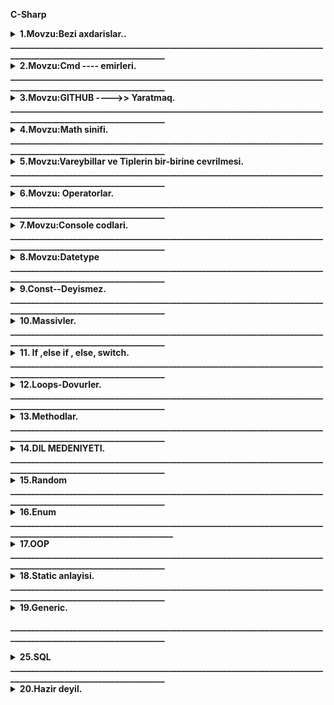 <b>C-Sharp</b>

<details><summary><b>1.Movzu:Bezi axdarislar..</b></summary><br/>
<a href="https://stackoverflow.com/questions/449887/sending-e-mail-using-c-sharp">1.C# E-mail gondermek yolu !</a><br>
<a href="https://survey.stackoverflow.co/2022/#technology">2.Burada proqram dillerinin ilden ile inkisafina baxa bilerik !</a><br>
<a href="https://app.diagrams.net/#G1mSYKv9CSSXe6tr4bshxjfb5QuU_hI0kP">3.Alqoritim qurmaq ucun isdifade edilen sexemleri bize verir !</a><br>
<a href="https://learn.microsoft.com/en-us/dotnet/csharp/language-reference/keywords/">4.C# da acar sozlere baxmaq !</a><br>
<a href="http://www.java2s.com/Tutorial/CSharp/CatalogCSharp.htm">5.C# ders sayiti !</a><br>
<a href="http://extraconversion.com/base-number">6.Say sisteminin cevrilisi!</a></details>
<b>________________________________________________________________________________________________________________</b>

<details><summary><b>2.Movzu:Cmd ---- emirleri.</b></summary><br/>
1.<b>cd bosluq enter</b> oldugun fayila aparir.<br/> 2.<b>cd bosluq ..</b> bir fayil geri cixir.<br/> 3.<b>cd bosluq fayilin adi</b> adi qeyd edilen fayila kecit edir.<br/> 4.<b>cls</b>acilmis butun melumatlari temizleyir.<br/> 5.<b>dir</b> fayilin icine daxil olur.<br/> 6.<b>mkdir</b> yeni fayil yaradir.<br/> 7.<b>prompt $$</b> yeni setri dollar isaresi ile basladir.<br/> 8.<b>dotnet run</b> emri ise kodu ise salir.<br/> 9.<b>code .</b> visual studio coda kecid emridir.<br/> 10.<b>echo "" >>.gitignore</b> -- burada yeni cmd ekraninda .gitignore fayili yarada bilerik bu emirle.<br/> 11.<b>rundll32.exe user32.dll,LockWorkStation</b> komputeri cmd ile kilidlemek ucun olan emir.<br/>
<b><i>(Solutions and project)</i></b><br/>
QEYD. Cmd --qara ekrandan istifade ederek biz yeni solutions ve preject yarada bilerik.Bunun ucun bir nece etablari kecmeliyik.Evvelce yeni fayil yaratmaliyiq. Fayili ise mkdir emri ile yarada bilerik bunu yuxarida qeyd etmisem . Yeni Solutions ve project yaradaq..

1.  ci mkdir emri ile fayil yaradiriq.
2.  ci dotnet new sln --name (solutions adi meselen: code)
3.  cu project yaratmaq ucun--> dotnet new console --framework net6.0 --use-program-main emrinden istifade edirik .Burada isdesek net6.0 fersiyani istesek deyise bilerik.
4.  cu ise solutions ve projecti elaqelendiririk-->> dotnet sln (solution adi yeni:code) add 5.project\csproj sonlugu ile biten fayil ve enter.<br/>

<a href="https://learn.microsoft.com/en-us/dotnet/core/tools/dotnet-sln"><b>Axdaris yerine dotnet new sln --name MySolution</b>-yazdiqda asagidaki sekili tapmaq lazimdir.</a><br/>
<i>Sayita daxil olduqdan sonra bu (dotnet new sln --name MySolution) yazilisi tapib isdifade ede bilerik. </i><br/>

<p>
<img src="image\cs35.png" alt="Sekil silinib" title="Yeni solutions yaratmaq."/>
</p><br/>
<p> Axdaris yerine dotnet create new console app project yazzsaq yeni project yaratmaq ucun asagidaki sekil gelecekdir.
<img src="image\cs36.png" alt="Sekil silinib" title="Yeni project yaratmaq."/>
</p><br/> 14.<i> Yaratdigimiz solutions ve projecs elaqelendirmek ucun google axdarisa (dotnet add project solutions create) sayita daxil olduqdan sonra ise qarsimiza cixan (dotnet sln solution.sln add --solution-folder foo1\foo2\foo3 bar.csproj) yazilisdan istifade ederek elaqeni yaradiriq.</i><br/>
<p>
<img src="image\cs37.png" alt="Sekil silinib" title="Yeni solutions yaratmaq."/>
</p><br/>
</details>
<b>________________________________________________________________________________________________________________</b>

<details><summary><b>3.Movzu:GITHUB ---->> Yaratmaq.</b></summary><br/>
    QEYD. Github yaratmaq ucun profile daxil olub qeydiyatdan kecirik, daha sonra ise bir nece emirden isdifade ederek yeni repositories yarada bilerik .
    …or create a new repository on the command line

1.  git clone (linkimizi buraya yerlesdiririk).<br/>
2.  echo "dirnaq arasina ne isdesez yaza bilersiz">> README.md -------->>(readme fayili yaratmaq ucundur.)<br/>
3.  git init ---------->>>(git pafqasi yaratmaq ucundur )<br/>
3.  git add README.md ------->>(readmi fayilini testiq etmek ucun)<br/>
4.  git commit -m "first commit" -----(deyisikliye ad vermek ucun)<br/>
6. git branch -M main<br/>
6. git remote add origin https://github.com/xasiyevRandom method./taskkkk.git<br/>
7. git push -u origin main<br/>
8. Eger Github-a ilk defe qosuluruqsa onda asgidaki emirleri etmeliyik ardicilliqla.<br/>
<b>a.git</b> config --global user.name "xasiyevsamir"<br/>
<b>b.git</b> config --global user.email "qeydiyyatdan kecdiyimiz email."<br/>
<b>c.git</b> config --global user.password "qeydiyyatdan kecdikde yaratdigimiz password."<br/>
<b>d.git</b> config user.name "xasiyevsamir"<br/>
<b>e.git</b> config user.email "qeydiyyatdan kecdiyimiz email."<br/>
<b>f.git</b> config user.password "qeydiyyatdan kecdikde yaratdigimiz password."<br/>
Bu emirlerden istifade etmekle yeni repositories yarada bilerik!!!
</details>
<b>________________________________________________________________________________________________________________</b>

<details><summary><b>4.Movzu:Math sinifi.</b></summary><br/><br/>

1.<b>(Math.Pow(10,2))</b> ---> burada 10 kvadratini yazmisiq yeni (10\*10) .Bunu isdediyimiz kimi yaza bilerik yeni kub ve s. Meselen: Math.Pow(10,3) , (10,4).<br/>
2.<b>(Math.Log10)</b>---> ededin nece reqemli oldugunu tapir amma neticenin usdune mutleq 1 gelirik.<br/> 
3.<b>(Math.sqrt)</b>----> koku tapmaq ucun istifada edilir.<br/>
4.<b>(Math.Round)</b>---> riyazi yuvarlasdirmaq ucun istifade edilir.<br/> 
5.<b>(Math.Floor)</b>---> asagi yuvarlasdirmaq,yeni tam hisseye kimi atir.<br/> 
6.<b>(Math.Ceiling)</b>---> yuxari yuvarlasdirmaq.<br/> 
7.<b>(Math.PI)</b>---> pi deyeridir .hesabliyada isdifade ede bilerik.<br/> 
8.<b>(Math.Abs)</b>--->Modulu tapmaq ucundur.<br/> 
9.<b>(Math.Max)</b>--> ededin maksimumun tapir.<br/> 
10.<b>(Math.Min)</b>--> ededin minumumun tapir.<br/>

</details>
<b>________________________________________________________________________________________________________________</b>

<details><summary><b>5.Movzu:Vareybillar ve Tiplerin bir-birine cevrilmesi.</b></summary>
23. Vareybillar bizim kod yazarken adlandirdigimiz hissedir ,yeni aldigimiz melumati, deyeri neyin daxilinde saxliyiriqsa bunlara vareybillar deyilir.Mes : int a =10; string b="cofe", double c=12.3;
burada a,b, ve c vareybil adlanir.Vareybillari biz teyin edirik. Burada 10, 12.3, "cofe" ise data adlanir yeni melumat.Burada int, string ve double ise bizim datatype adlanir.Yeni datatype datanin hansi tipdan oldugunu bildirir, fincanda cofe dedikde burda cofe data b vareybil string ise datatype-dir.Yeni fincanin hansi materialdan oldugunu bildirir yeni saxsi ve ya suse.
<b>DateType-larin Novleri .</b>DateType 2 novu var <b>(Value ve Refarence)</b><br/><details><summary><b>Value</b></summary>Reqem tipli datalari saxlamaq ucundur Mes:<b>int,double,float,byte</b><br/><b>Reqem Tiplerin Cevrilmesi.</b> Bunun 2 izahi var.<br/> <b>1.Implicit ot auto conversion.</b><br/><i>Sekilde gorduyumuz kimi az tutumlu datetype cox tutumlu datetype uzerine atriq yeni onsuzda short ve int byte uzerine gotre bilir ve buna gorede bu cevirmeye avtomatic implicit deyilir.Yeni avtomatiq olaraq cevrir problemsiz.</i>
<a href="https://learn.microsoft.com/en-us/dotnet/csharp/language-reference/builtin-types/integral-numeric-types">1.Reqem tiplere bax.</a><br/>
<a href="http://www.unitconversion.org/numbers/base-10-to-base-2-conversion.html">2.Say sistemlerine cevirmeler.</a><br/>
<p>
 <img src="image\cs1.png" width="300" height="200" alt="Sekil silinib" title="Cevirme avtomatic implicit"/>
 </p><br/>
 <b>2.Explicit conversion.</b><br/>
 <i>Sekilden gorduyumuz kimi int tipinden olan bir datani ondan kicik tipe int-e cevirmek isdemisik ve biz cevirerken (short) yazmaqla demisik ki problem yoxdu int tipinde olan datani short tipi qebul ede bilecek ve qebul ede bilmese mesuliyyeti uzerime gotrurem .Eger short gotre bilmerse hemin tipi dovur edir ve ozu gotre bileceyi datada dayanir.Eger biz problem oldugu halda bize melum olmagini isdesek <b>checked</b>-ile biz bu erroru gore bilerik.</i>
 <p>
 <img src="image\cs2.png" width="300" height="200" alt="Sekil silinib" title="Explicit conversion."/>
 <img src="image\cs3.png" width="300" height="200" alt="Sekil silinib" title="Checked erroru."/>
</p>
<i><b>dec>lon>doub>int>short>byte</b>.Reqem tipli datatiplerin tutumuna gore muqayisesi.</i>
<p>
<i>Reqem tipleri asagidakilardir.</i>
 <img src="image\cs44.png"  alt="Sekil silinib" title="Reqem tipleri"/>
</p>
 </details>
<details><summary><b>Refarence</b></summary><br/>Metin tipli datalari saxlamaq ucundur Mes:<b>string, char, class,Method,Massiv ve s.</b><br/>
<b><i>1.Convert.ToInt32</i></b>----> <i>Butun tiplerden cevirme apara bilir Parse dan ferqli olaraq.</i><br/>
<b><i>2.Tipin adi.Parse</i></b> ----> </i>Yalniz reqem tipli stringleri cevire bilir. mes: "123". Yeni string olmayan neyise cevire bilmir</i>.<br/>
<b><i>3.Tipin adi.TryParse(date, out Tipin adi a)</b></i>---> <i>bu cevirme digerlerinden ferqlenir yeni geriye bool (ture,false) qaytarir yeni cevrile bilir ya cevrile bilmir .</i></details>
</details>
<b>________________________________________________________________________________________________________________</b>

<details><summary><b>6.Movzu: Operatorlar.</b></summary>
Operatorlar bir nece yere ayrilirlar bunlar asagidakilardir.
<p>
 <img src="image\cs4.png" width="650" height="400" alt="Sekil silinib" title="Operatorlar."/>
 </p><br/>

 <details><summary><p><b>Sade operatorlar--></b>
 <img src="image\cs6.png" width="300"  alt="Sekil silinib" title=" Sade Operatorlar."/>
 </p></summary>
 <p>
 <img src="image\cs38.png"  alt="Sekil silinib" title=" Umumi sade emelliyat."/>
 </p>
<p>
 <img src="image\cs5.png" width="30px" height="30px" alt="Sekil silinib" title=" Toplama Operatoru."/>
 __Toplama emeliyyatini yerine yetirmek ucundur.<b> int number=number1+number2</b><br/>
 <img src="image\cs7.png" width="30px" height="30px" alt="Sekil silinib" title=" Cixma Operatoru."/>
 __Cixma emeliyyatini yerine yetirmek ucundur.<b> int number=number1-number2</b><br/>
 <img src="image\cs8.png" width="30px" height="30px" alt="Sekil silinib" title="Vurma Operatoru."/>
 __Vurma emeliyyatini yerine yetirmek ucundur.<b> int number=number1*number2</b><br/>
 <img src="image\cs9.png" width="30px" height="30px" alt="Sekil silinib" title="Bolme Operatoru."/>
 __Bolme emeliyyatini yerine yetirmek ucundur.<b> int number=number1/number2</b><br/>
 <img src="image\cs10.png" width="30px" height="30px" alt="Sekil silinib" title="Qaliq Alma Operatoru."/>
 __Qaliq alma emeliyyatini yerine yetirmek ucundur.<b> int number=number1%number2</b><br/>
 <img src="image\cs11.png" width="30px" height="30px" alt="Sekil silinib" title="Bir artirma Operatoru."/>
 __Bir artirma emeliyyatini yerine yetirmek ucundur.<b> int number=5; number++;</b><br/>
 <img src="image\cs12.png" width="30px" height="30px" alt="Sekil silinib" title="Bir azaltma Operatoru."/>
 __Bir azaltma emeliyyatini yerine yetirmek ucundur.<b> int number=5; number--;</b><br/>
 </p></details>
 <details><summary><p><b> Mentiqsel operatorlar--></b>
 <img src="image\cs13.png" width="300"  alt="Sekil silinib" title="Mentiqsel operatorlar."/>
 </p></summary>
 <img src="image\cs14.png" width="30px" height="30px" alt="Sekil silinib" title="Beraberdir Operatoru."/>
 __Beraberdir sertini yoxlamaq ucun operatordur ve geriye <b><i>true, false</i></b> qaytarir.<b></b><br/>
 <img src="image\cs15.png" alt="Sekil silinib" title="If ile yoxlamaq."/><br/>
 <img src="image\16.png" width="30px" height="30px" alt="Sekil silinib" title=" Ferqli Beraberdir Operatoru."/>
 __ Ferqli Beraberdir sertini yoxlamaq ucun operatordur ve geriye <b><i>true, false</i></b> qaytarir.<b></b><br/>
 <img src="image\cs16.png" alt="Sekil silinib" title="If ile yoxlamaq."/><br/>
 <img src="image\cs17.png" width="30px" height="30px" alt="Sekil silinib" title="Boyukdur Kicikdir Operatoru."/>
 __ Boyuk ve ya Kicik olub olmadigini yoxlamaq ucun operatordur ve geriye <b><i>true, false</i></b> qaytarir.<br/>
 <img src="image\cs18.png" alt="Sekil silinib" title="If ile yoxlamaq."/><br/>
 <img src="image\cs19.png" width="30px" height="30px" alt="Sekil silinib" title="Boyuk beraberdir Kicik beraberdir Operatoru."/>
 __ Boyuk beraberdir ve ya Kicik beraberdir olub olmadigini yoxlamaq ucun operatordur ve geriye <b><i>true, false</i></b> qaytarir.<br/>
 <img src="image\cs20.png" alt="Sekil silinib" title="If ile yoxlamaq."/><br/>
 <p>
 </details>
<details><summary><p><b>Serti operatorlar--></b>
 <img src="image\cs21.png" width="300"  alt="Sekil silinib" title="Serti operatorlar."/>
 </p></summary>
 <p>
 <img src="image\cs22.png" width="30px" height="30px" alt="Sekil silinib" title="Ve Operatoru."/>
 __ Ve operatoru butun sertlerin dogru olub olmadigini yoxlamaq ucun operatordur ve geriye <b><i>true, false</i></b> qaytarir. Butun sertler mutleq dogru olmalidir.Qeyd edek ki VE operatoru butun sertlerin her birini yoxlayir ki belke sonuncu sert false oldu diye.<br/>
 <img src="image\cs23.png" alt="Sekil silinib" title="If ile yoxlamaq."/><br/>
 <img src="image\cs24.png" width="30px" height="30px" alt="Sekil silinib" title="Ve ya Operatoru."/>
 __ Ve ya operatoru sertlerin hec olmasa biri dogru olub olmadigini yoxlamaq ucun operatordur ve geriye <b><i>true, false</i></b> qaytarir.Sertlererin hec olmasa biri mutleq dogru olmalidir.Qeyd edek kiVE YA operatoru evvelki sertlerde true gorse diger sertleri yoxlamir cunki VE YA operatorununa bir ture serti de qanedir.<br/>
 <img src="image\cs25.png" alt="Sekil silinib" title="If ile yoxlamaq."/><br/>
 <img src="image\cs26.png" width="30px" height="30px" alt="Sekil silinib" title="Inkar Operatoru."/>
 __ Inkar operatoru eger sertde <i>ture</i> gelse onu <i>false</i>, <i>false</i> gelse ise <i>true </i>edecekdir.<br/>
 <img src="image\cs27.png" alt="Sekil silinib" title="If ile yoxlamaq."/><br/>
 </p></details>
 <details><summary><p><b>BitWise operatorlar--></b>
 <img src="image\cs28.png" width="300"  alt="Sekil silinib" title="BitWise operatorlar."/>
 </p></summary>
 <p>
 <b>Hazirlanmayib.</b>
 </p>
 <p></details>
<details><summary><p><b>Teyin operatorlar--></b>
 <img src="image\cs29.png" width="300"  alt="Sekil silinib" title="Teyin operatorlar."/>
 </p></summary>
 <p>
 <img src="image\cs30.png" width="30px" height="30px" alt="Sekil silinib" title="Data Cix menimsetme Operatoru."/>
 __ Bu operatoru qisa yazilisda isdifade edirik .Sekilde baxa bilersiz.<br/>
 <img src="image\cs32.png" width="300"  alt="Sekil silinib" title="Qisa yazilis izah."/><br/>
 <img src="image\cs33.png" width="30px" height="30px" alt="Sekil silinib" title="Data Topla menimsetme Operatoru."/>
 __ Bu operatoru qisa yazilisda isdifade edirik .Sekilde baxa bilersiz.<br/>
 <img src="image\cs31.png" width="300"  alt="Sekil silinib" title="Qisa yazilis izah."/>
 <h1>Eyni ile vurma bolme eynidir.</h1>
 </p>
</details>
<details><summary><p><b>Muxdelif emeliyyat operatorlar--></b>
 <img src="image\cs34.png" width="300"  alt="Sekil silinib" title="Muxdelif emeliyyat operatorlar"/>
 </p></summary>
<i><b>Sizeof(int)-</b>DateType nece byte yer tutdugunu bildirir.</i><br/>
 <img src="image\cs39.png" width="300"  alt="Sekil silinib" title="Sizeof operatorlar"/>
 <img src="image\cs40.png" width="300"  alt="Sekil silinib" title="Netice"/><br/>
 <i><b>typeof(int)-</b>Datanin tayipini yoxlamaq ucundur.</i><br/>
 <img src="image\cs41.png" width="300"  alt="Sekil silinib" title="typeof operatorlar"/>
 <img src="image\cs42.png" width="300"  alt="Sekil silinib" title="Netice"/><br/>
 <i><b>?-null operatoru</b>-Reqem tipli datalar hec vaxd null ola bilmez ama biz mecbur ede bilerik ki o null olsun ve olanda serte girsin.</i><br/>
 <img src="image\cs43.png" width="300"  alt="Sekil silinib" title="?-null operatorlar"/>
 </p></summary>
</details></details>
<b>________________________________________________________________________________________________________________</b>

<details><summary><b>7.Movzu:Console codlari.</b></summary>
1.<b>Console.Write();</b> ---> bu kod vasitesi ile biz ekranda her hansi bir melumati cap(yazdira) ede bilerik.Yazini cap edir ve nobeti yazini cap etdirende qarsisina alir yeni Console.Write("Random method.")
Console.Write("xasiyev") netice---> Random method.xasiyev olacaqdir. oldugu setirde qalir.<br/> 2.<b>Console.WriteLine();</b> ---> bu yuxaridaki emirle eynidir lakin bu emirde eyni setirde deyil novbeti setire kecid olunur.<b>Netice----> Random method. </b> --->> xasiyev olacaqdir.<br/> 5.<b>Console.Redkey();</b> yazilmis her hansi melumati oxumaq ucun ekranda gozluyer bir melumat daxil etdikde ise baglanar.<br/> 6.<b>var key=Console.ReadKey(), (key.Key==ConsoleKey.Enter)</b>bu yazilisla biz isdifadecinin hasi duymeni sabasini izah ede bilerik.<br/> 7.<b>Console.ReadLine();</b> istifadeciden melumat almaq ucun ekranda gozluyer melumati daxil edib enteri basdiqada melumati bize getrir.<br/> 8.<b>Console.CursorTop()</b> bu method ise kursorun hal hazirki durdugu yeri gosderir.<br/> 9.<b>Console.SetCursorPosition(0,Console.CursorTop)</b> bu method ile cursoru harda durmagindan asli olmayaraq hemin setrin ilk baslangicina getrir.burada sifir o demekdirki hemin setr olsun Console.CursorTop ise hemin setirde kursorun hal hazirki durdugu yer.<br/> 10.<b>Console.WindowWidth</b> bu ise console ekrani boyunca demekdir.<br/>
</details>
<b>________________________________________________________________________________________________________________</b>

<details><summary><b>8.Movzu:Datetype</b></summary>
<b>Datetype 4 yere ayrilir .<i>(Metin, reqem, mentiqi, zaman......).....</i><a href="https://www.w3schools.com/cs/cs_data_types.php">Datetype baxin --></a><br/></b><br/>
<details><summary><b>Metin tipli Datetipe.</b></summary>
1.<b>string</b> --> Her hansi bir metin tipli melumatlari saxlamaq ucun istifade edilir.Mes: <b>string name ="Random method.", "Random method. 123","1234".</b> stringin uzunlugu <b>name.Lenght</b> propertisi ile tapilir, bu zaman bosluqlarda sayilir.mes: <i>"Random method. 123" de uzunluq</i><b> 9 dur.</b><br/>
</details>.

<b></b><br/> 2.<b>(Char)</b> --> bu tipde string tipi kimi eynidir lakin bir metin yeni A,B daxil etdikde istifade edrik eyni zamanda string de istifade etmek dogrudur .<b>string ve char methodlari</b><br/> -<b>(Join())</b> (qosmaq,birlesdirmek menasini verir) bu method ile metinleri bir birine isdediyimiz sekilde birlesdire bilerik. Mes: <b>string name1=string.Join("*",name)</b> -->Netice:Random method.*Random method. 123*1234 string[] ve char[] massivine ayitdir.<br/> -<b>(ToCharArray())</b> bu method ile stringde olan metni herif herif Char[] masivine yazdira bilerik.<br/> -<b>(Array.Reverse())</b> bu method masivlerin sonuncu ideksinden baslar sifirinci idekse atar sora axirdan 2ci ideksi birinci indekse atar ve s.<br/> -<b>(Data.PadLeft(6,'0'))</b> bu method sola isdenilen simvolu ve ya bolsulugu atmaq ucundur.Burda sola 6 sifir atdiq.<br/> -<b>(Data.PadRight(6,'0'))</b> bu method saga isdelinen simvolu ve ya boslugu atmaq ucundur.Burda saga 6 sifir atdiq.<br/> -<b>(Data.ToUpper())</b> bu method gelen ve ya elimizde olan datani hamisini boyuk heriflere cevirir.<br/> -<b>(Data.ToLower())</b> bu method gelen ve ya elimizde olan datanin hamisini kicik herife cevirir.<br/> -<b>(Data.Substring(0,4))</b> bu method datada necenci indeksden deyrikse ordan basliyir ve nece element gotur deyirikse o qederini gotrur, mes:burda 0-ci indeksden basliyir ve 4 element gotrur.<br/> -<b>(Data.IndexOf)</b>(indeks menasina gelir)--> bu method ise massiv ve ya kolleksionun daxilinde her hansi data var sa onun indeksini geri int olaraq donur.mes:<b>(int indeks= A1.IndexOf("Random method.");)</b> sozu varsa gedib onun indeksini tapib getrir.Amma qeyd edek ki bu method qarsisina cixan birinci elementin indeksini gotrur ve emeliyyati bitrir ,yeni orda bir nece Random method. sozu olsa ilk qarsisina cixani goturecekdi. Qeyd: edeki eger axdardigimiz soz orada yoxdursa int olaraq geri donus <b>-1</b> olacaqdir .Cunki sifir ozu mumkun indeksdir.<br/> -<b>(Data.Replace("Random method.","valeh"))</b> bu method ise metinde olan isdenilen datani basqa data ile deyismeye imkan verir.Burada Random method. sozunu metinden cixarib valeh sozunu elave etdik.<br/> -<b>(Data.Trim())</b> bu method sonda ve evvelde ki bosluqlari ve ya <b>Data.Trim('*')</b> sonu ve evelindeki ulduz ve ya diger simvollar olarsa olarida silecek.<br/> -<b>(Data.TrimStart())</b> bu methodda trimden toreyib ve ondan ferqli olaraq datanin evvelindeki boslugu ve ya simvolu silir.<br/> -<b>(Data.TrimEnd())</b> bu methodda trimden toreyib ve ondan ferqli olaraq datanin sonundaki boslugu ve ya simvollari silir.<br/> -<b>(Data.LastIndexOf())</b> IndexOf ile eyni isi gorur sadece axdarisa sondan baslayir ve ilk dogru melumati tapan kimi onun indeksini int olaraq geri donur ve emeliyyatii bitirir.Qeyd: LastIndexOf sondan basliyaraq yoxlayir ve ilk uygun datanin ik elementinin indeksini geri qaytarir mes:(Random method.) axdarsaq s- herifinin indeksini bize geri donus edecek.<br/> -<b>(Data.Insert(1,"salam"))</b> bu method ile isdenilen indekse isdediyimiz datani elave ede bilerik.burada 1ci indekse salam sozunu elave etdik.<br/> -<b>(Data.Remove(1,2))</b> bu method ile isdenilen indeksden baslayib sile bilerik eyni zamanda silme araliginida biz veririk meselen biz burda 1 ci indeksden basla 2 element sil demisik.<br/> -<b>string s=new string('\*',3)</b> --> bu o demekdir ki 3 dene <b>\*\*\*</b> yazdiracaq.Amma method deyil string obyektidir.<br/> 4.<b>StringBuilder sb = new StringBuilder();</b> bu da bir sinifdir ve metinlerle isleyir ve string tiplerinden daha cox suretlidi kolleksiondur demek olar ki. ve onun metodlari asagidakilardir.<br/>

-<br>sb.Append("Random method.")</b> bu methodun komeyi ile datani stringbuilder e elave etmek olar.Bu methodun 25 overladi var ve demek olarki butun tipleri stringbuilder e elave etmek olur.<br/> -<b>sb.AppendLine()</b> bu method ise datani elave edir ve novbeti datani bir asagi setre elave edir.BU methodun 3 overladi var yeni bezi tipleri stringe cevrib gondermeliyik.<br/> -<b>sb.AppendFormat("{0}{1}",2,3)</b> bu method ile stringleri datalara uygun yaza bilerik.Burada 0 ci indekse 2 1ci indekse ise 3 atdi.<br/> -<b>sb.AppendJoin()</b> bu method ise stringlerde oldugu kimi burdada datalari bir birine isdediyimiz kimi birlesdirir.<br/> -<b>sb.Clear()</b> bu method ile datani sile bilerik.<br/> -<b>sb.Length</b> bu ise method deyil sadece uzunlugunu tapa bilerik stringbuildin.<br/> -<b>sb.Capacity</b> bu da method deyil sadece ayirdigi yerdir .<br/>

5.<b>(object)</b> bu tip uzerine butun tipleri ala bilir yeni inti, double, string ve s.Lakin uzerine aldigi tipi o tip kimi de cixarmalidir. int a=10; object b=a;(qutulama boxing) int c=(int)b;(qutudan cixartma unboxing). bunlari intin dauble kecidi ve double
inte kecidi ile qarisdirmaq olma . Cox oxsasada coxda ferqlidirler. object tipin eslinde xaricden nese gelerse saxlanilmasi uc isdifade oluna biler. Cunki biz xaricden hansi tipin geleceyini bilmirik .<br/> 6.<b>(var)</b>---> Var sagina baxaraq datanin hansi tipden oldugunu anliyir. var tip deyil .<br/> 7.<b>(dynamic)</b> tipdir ve onun icindeki datalara baxa ve uzerinde emeliyat apara bilerik.sadece sehv nese daxil etdikde error bizden gizledir.<br/> 8.<b>(as)</b> bu kivord obyekte geden tipin hansi tip oldugunu bilmek ucun ve as kivordu geriye null qaytarir. Null ola bileceyini demek isdiyirikse ? isaresinden istifade edirik mes: byte? a=b as byte?.<br/> 9.<b>(is)</b> bu kivord de eyni ile as benzeyir yeni opject den gelen bayitdirmi int c =10; object v=c; (v is byte) ve ya (v is int)<br/>

<p><img src="image\cs46.png" height="500px"  alt="Sekil silinib" title="Interpolisin yazilisi."/></p>
</details>
<b>________________________________________________________________________________________________________________</b>
<details><summary><b>9.Const--Deyismez.</b></summary>
<p><img src="image\cs45.png" width="300"  alt="Sekil silinib" title="Const-Sabit."/></p>
</details>
<b>________________________________________________________________________________________________________________</b>
<details><summary><b>10.Massivler.</b></summary>
 <i>
 <b>(int[] number=new int[3])</b> --> burada biz int vassivi yaratdiq .Massivler muxdelif tiplerden ola biler.Burada int[3] 3 reqemi masivvin nece elementli olmasini yeni nece int tipinden data saxlamasini gosderir.Burada 3 indeksli yeni 3 data saxlanilir.Lakin komputer sayarken 0 dan saymaga baslayir.Yeni (0,1,2) burda saysaq 3 data saxlamaq olar yeni 0 ci indeksde bir data ve digerlerinde eynisi.Massivlerin mehtodlari var ve biz bu methodlari istifade etmek ucun <b>Array.</b> klasindan isdifade edirik .Yeni massiv ucun hansi methodu cagirsaq Array. deyirik.BU methodlar asagidakilardir.
 </i>
<p><img src="image\cs47.png"   alt="Sekil silinib" title="1 olculu Massivler."/></p>
<a href="https://learn.microsoft.com/en-us/dotnet/csharp/programming-guide/arrays/multidimensional-arrays">1.Cox olculu massiv !</a><br/>
<b>Iki olculu massiv</b>.<i>Yuxaridaki sekildeki massiv 1 olculu massivdir 2 olculu massiv ise asagidakidir.</i><br/>
<p><img src="image\cs48.png"   alt="Sekil silinib" title="2 olculu Massivler."/></p>
<b>(int[] number=new int[3])</b> --> burada biz int vassivi yaratdiq .Massivler muxdelif tiplerden ola biler.Burada int[3] 3 reqemi masivvin nece elementli olmasini yeni nece int tipinden data saxlamasini gosderir.<br/>Burada 3 indeksli yeni 3 data saxlanilir.Lakin komputer sayarken 0 dan saymaga baslayir.Yeni (0,1,2) burda saysaq 3 data saxlamaq olar yeni 0 ci indeksde bir data ve digerlerinde eynisi.<br/>Massivlerin mehtodlari var ve biz bu methodlari istifade etmek ucun <b>Array)</b> klasindan isdifade edirik .Yeni massiv ucun hansi methodu cagirsaq Array. deyirik.BU methodlar asagidakilardir.<br/>
<b>1.Array.Resize(ref massiv, a))</b> bu method ile biz masssivin nece elementli oldugunu bilmediyimiz halda isdifade ederek her defe massivin uzunlugunu artira bilerik ve ref massiv ve int a datalarini qebul edir.<br/>
<b>2.Array.IndexOf()</b>(indeks menasina gelir)--> mena olaraq eyni isi gorur ferqi odur ki massivlerde <b>Array.)</b> diye cagrilir stringlerde ise <b>data.)</b> cagrilir.<br/>
<b>3.Array.Reverse()</b> bu method masivlerin sonuncu ideksinden baslar sifirinci idekse atar sora axirdan 2ci ideksi birinci indekse atar ve s. mena olaraq eyni isi gorur ferqi odur ki massivlerde <b>Array.)</b> diye cagrilir stringlerde ise <b>data.)</b> cagrilir.<br/>
<b>4.Sort()</b>(menasi A-Z e duzmek,siralamaqdir)-> A-Z e siraliyir metinleri ve reqemleri ise kicikden boyuye. mena olaraq eyni isi gorur ferqi odur ki massivlerde <b>4.Array.</b> diye cagrilir stringlerde ise <b>data.)</b> cagrilir.<br/>
<b>5.Array.Clear())</b> bu method ile massivin butun indekslerindeki elementleri hamisini sifir edir.<br/>
<b>6.Array.Exists(array, a => a == 10); int[] array = { 1, 5, 3, 4, 5, 4, 7, 8, 11, 10, 11, },)</b> bu method ise massivin icinde bize lazim olan eded var yoxsa yoxdur diye bize cavab verir ve geri donus ture ve false doner. Burada => boyukdur lamda isaresi adlanir ve yoxluyur ve cavab qaytarir , gorunduyu kimi biz burada massivde 10 reqemin olub olmamisini yoxlamisiq ve bize ture cavabini donecekdir.<br/>
<b>7.Array.FindAll(array, a => a == 5))</b> bu method da Array.Exists ile eyni isi gorur yeni axdardigimizi tapir ferqli olaraq ture,false deyil tapdigi datanin ozunu geri doner.<br/>
<b>8.Array.Copy(array,Newarray , 2, 5))</b> bu method ile bir massivdeki datani diger massive kopyaliya bilerik ve bunun ucun hansi massivden gotureceyikse onu qeyd edirik yeni massiv hansi olacaqsa onu qeyd edirik ve necenci indeksden baslasin kopyalamaga onu ve sonda nece element kopyalanacaq onu qeyd edirik.<br/>
</details>
<b>________________________________________________________________________________________________________________</b>
<details><summary><b>11. If ,else if , else, switch.</b></summary>
<i>Serti skopkalar--Bir nece sertin eyni anda yoxlanmasini isdeyirikse bir nece <b>if</b> yazmaliyiq ki butun sertlere daxil olsun eks halda ise bir <b>if</b> ve bir nece <b> else if</b> yazmaliyiq bu halda yalniz dogru serte daxil olacaq yeni butun sertleri bir bir yoxlamiyacaq . <b>else</b> ise ifin eksini bildirir. If olmadan else if ve ya else yazmaq olmaz.<b>if</b> -den sonra bir nece if ve ya else if yaza bilerik.</i><br/>
<p><img src="image\cs49.png"   alt="Sekil silinib" title="If ,else if , else,."/></p>
<i>switch skopqasi</i>
<p><img src="image\cs50.png"  width="350"   alt="Sekil silinib" title="switch."/></p>
<p><img src="image\cs51.png"  width="350"   alt="Sekil silinib" title="switch ferqli case olduqda ve eyni isi gordukde."/></p>

</details>
<b>________________________________________________________________________________________________________________</b>
<details><summary><b>12.Loops-Dovurler.</b></summary>
<i>Dovurlerin bir nece novleri var bunlara misal olaraq asagidakilari gosdere bilerik.
</i>
<ul type="square">
  <li><b>for loop;</b></li>
  <li><b>while loop;</b></li>
  <li><b>do while loop;</b></li>
  <li><b>foreach loop;</b></li>
</ul>
<i><b>for loop</b>.Asagidaki sekilde sertin yerine yeni for ne qeder dovur etmelidir yerine <b>true</b> yazdiqda sonsuz dovre dusecek.
</i><br/>
<p><img src="image\cs52.png"    alt="Sekil silinib" title="for loop"/></p>
<i><b>break-(qirmaq) ve contiune-(davam etmek)</b>.Acar sozlerdir ve dovur olduqda dovru isdediyimiz zaman qira ve ya davam etdire bilerik.Bu acar sozleri butun loop-larda isdifade ede bilerik.</i>
<p><img src="image\cs53.png"    alt="Sekil silinib" title="Acar sozler."/></p>
<i><b>while loop</b>. While dovru true,false qebul edir yeni ture oldugu muddetce dovur davam edecekdir.Ne zaman dovur false olarsa o zaman dovur bitecekdir.</i><br/>
<p><img src="image\cs54.png"    alt="Sekil silinib" title="While loop."/></p>
<i><b>do While loop</b>. Bu loop da While loop ile eynidir yalniz bir ferqi odur ki en azi emeliyyata bir defe girir sonra serti yoxlayir yeni sert sonda yoxlanilir true ise dovur davam edir false olduqda ise dovur bitir.</i><br/>
<p><img src="image\cs55.png"    alt="Sekil silinib" title="do While loop."/></p>
<i><b>foreach loop</b>. Bu dovur indeksli olan datalarda isdifade edile biler meselen massivler ve s.</i><br/>
<p><img src="image\cs56.png"    alt="Sekil silinib" title="foreach loop."/></p>
<i><b>goto l1</b>.Bu dovur ise yuxaridakilardan ferqli olaraq biz sert dogru olduqda yeniden kodu oxmagini yeni yeniden baslamasini isdiye bilerik.Asagidaki sekilde daha yaxsi izah edilib. Diger dovur ise method-un icinde ozunu cagirmaqdi asagidaki sekilde her iki mmisal gosterilib.</i><br/>
<p><img src="image\cs57.png"    alt="Sekil silinib" title="goto l1."/></p>
<p><img src="image\cs58.png"    alt="Sekil silinib" title="Method ile dovur."/></p>

</details>
<b>________________________________________________________________________________________________________________</b>
<details><summary><b>13.Methodlar.</b></summary>
<i><b>(Methodlar)</b>----> methodlar kod yazarken bize cox komeklik edir yeni bir method yazib bir hissesi eyni olan tapsiriqda yeniden cagirib isdifade ede bilerik.Biz yeni metodlar yarada bilerik.Methodlar geriye deyer qaytaran ve geriye deyer qaytarmiyan olur.Geriye deyer qaytaran methodlarda <b>return)</b> acar sozunden isdifade olunur.Methodlari Class-larin daxilinde yaradilir ve isdediyimiz qeder method yarada bilerik .Methodlar eyni adli olduqda gonderilen <b>datatype-lari)</b> ferqli olmalidir.Mes: Topla methodu <b>int number)</b> qebul edirse novbeti Topla methodu <b>int number,int a)</b> qebul etmelidir ve s.Deqiq desek method adlari eyni olduqda onlarin data qebul etmelerinin sayi ferqli ve ya daxil olan datanin tipleri ferqli ya da ki daxil olunan datalarin sayi eyni olsa yerleri ferqli olmalidir.Geri deyer qaytarmayan methodlari ise <b>void</b>--> adlanir yeni hecne deyer qaytarmir.</i><br/>
<i><b>1.Geri deyer qaytarmayan method yeni return olmayan method.</b></i><br/>
<p><img src="image\cs59.png"    alt="Sekil silinib" title="return olmayan method."/></p>
<i><b>2.Geri deyer qaytaran method yeni return olan method.Sekilde gorunduyu kimi ArrayList geri donus olunur.</b></i><br/>
<p><img src="image\cs60.png"    alt="Sekil silinib" title="return olan method."/></p>
<i><b>2.Geri deyer qaytaran ve deyer alan method yeni return olan deyer teleb eden method.Sekilde gorunduyu kimi bir deyer daxil edilir ArrayList geri donus olunur.</b></i><br/>
<p><img src="image\cs61.png"    alt="Sekil silinib" title="return olan deyer alan method."/></p>
</details>
<b>________________________________________________________________________________________________________________</b>

<details><summary><b>14.DIL MEDENIYETI.</b></summary>
1.  <b>(Console.OutputEncoding = Encoding.Unicode;)</b> biz elimizde olan datani cole yeni fronta gondererken bu codu yazmaliyiq ki bezi herifleri tanimir ve onlarida tanisin.<br/>
2.  <b>(Console.InputEncoding = Encoding.Unicode;)</b> biz colde olan datani yeni frontda olan datani iceri back e gonderirikse bu codu yazmaliyiq ki duzgun olaraq daxil etsin.<br/>
3.  <b>(CultureInfo ce = new CultureInfo("az-Latn-AZ"); Thread.CurrentThread.CurrentCulture = ce;)</b> bunu yazdiqda ise proqram sirf azerbaycan dilinde isleyecek <b>Culture-(medeniyet), Thread-(Movzu), Current-(Cari, indiki), --menasina gelir)</b>.<br/>
4.  <b>(System.Threading.Thread.Sleep(1000);)</b> bu ise gozlemedi yeni saniye seklinde 1000-1 saniyedir. <b>Sleep()-yatmaq ,qalmaq, gozlemek, menasina gelir)</b>.<br/>
5.  <b>Stopwatch stopwatch = new Stopwatch();)</b> bu da bir sinifdir lakin bu melumat saxlamaq ucun deyil sadece yazdigimiz codlarin nece saniye erzinde isliyib basa catdigini bilerik. Bunun da methodlari vardir.<br/>
- <b>stopwatch.Start())</b> bu methodu ise baslamamisdan evvel ise salmaq ucundur.<br/>
- <b>stopwatch.Stop())</b> bu method ise is bitenden sonra isdifade edilir ki it bitene qeder olcsun.
</details>
<b>________________________________________________________________________________________________________________</b>
<!-- RANDOM -->
<details><summary><b>15.Random</b></summary>
<i><b>Random classi texmini reqemler goturmek ucun isdifade edilir.Onun bir nece methodu vardir ve onlar asagidakilardir.</b></i><br/>
<i>1->rnd.Next()</i><br/>
<i>2->rnd.Next(<b>int.maxvalue</b>)</i><br/>
<i>3->rnd.Next(<b>int.minvalue, int.maxvalue</b>)</i><br/>
<i>4->rnd.NextDouble()</i><br/>
<i>5->rnd.NextInt64()</i><br/>
<i>6->rnd.NextInt64(<b>long maxvalue</b>)</i><br/>
<i>7->rnd.NextInt64(<b>long minvalue, long maxvalue</b>)</i><br/>
<i>8->rnd.NextBytes(<b>massiv</b>);</i><br/>
<i>9->rnd.NextSingle()</i><br/><br/><br/>
<p>
<b>1->rnd.Next() </b>--<i>Bu method ile biz 0-dan integer-in maximumu qeder yeni (int.maxvalue) qeder texmini bir reqem verir.</i><br/>
<img src="./image/cs64.png" width="400px" height="300px"    alt="Sekil silinib" title="Random metho."/>
 <img src="./image/cs65.png" width="400px" height="300px"   alt="Sekil silinib" title="Random method."/><br/><br/><br/>
<b>2->rnd.Next(15) </b>--<i>Bu method ile biz 0-dan 15-ə qeder texmini bir reqem verir.Burada 0 daxildir 15 ise yox.</i><br/>
<img src="./image/cs66.png" width="400px" height="300px"    alt="Sekil silinib" title="Random method."/>
 <img src="./image/cs67.png" width="400px" height="300px"   alt="Sekil silinib" title="Random method."/><br/><br/><br/>
<b>3->rnd.Next(5,21) </b>--<i>Bu method ile biz 5-dan 21-ə qeder texmini bir reqem verir.Burada 5 daxildir 21 ise yox.Yeni biz elde etdiyimiz texmini reqemlerin hansi araliqda olmasini ozumuz teyin ede bilerik.</i><br/>
<img src="./image/cs68.png" width="400px" height="300px"    alt="Sekil silinib" title="Random method."/>
 <img src="./image/cs69.png" width="400px" height="300px"   alt="Sekil silinib" title="Random method."/><br/><br/><br/>
 <b>4->rnd.NextDouble() </b>--<i>Bu method ile biz 0-dan 1-ə qeder texmini bir reqem verir.Burada 1 daxil deyil.</i><br/>
<img src="./image/cs70.png" width="400px" height="300px"    alt="Sekil silinib" title="Random method."/>
 <img src="./image/cs71.png" width="400px" height="300px"   alt="Sekil silinib" title="Random method."/><br/><br/><br/>
 <b>5->,6->,7-> rnd.NextInt64() </b>--<i>Bu method ile biz 0-dan long.maxvalu qeder texmini bir reqem verir.Boyuk reqemler saxlamaq ucundur.Integer kimi 3 overloads var yeni elave yuklenmesi.</i><br/>
<img src="./image/cs72.png" width="400px" height="300px"    alt="Sekil silinib" title="Random method."/>
 <img src="./image/cs73.png" width="400px" height="300px"   alt="Sekil silinib" title="Random method."/><br/><br/><br/>
 <b>8-> rnd.NextBytes(data) </b>--<i>Bu method ile biz byte massivini texmini 0 ile 256 arasinda reqemler ile doldura bilerik.Yalniz byte massivi ucun kecerlidir.</i><br/>
<img src="./image/cs74.png" width="400px" height="300px"    alt="Sekil silinib" title="Random method."/>
 <img src="./image/cs75.png" width="400px" height="300px"   alt="Sekil silinib" title="Random method."/><br/><br/><br/>
 <b>9-> rnd.NextSingle() </b>--<i>Bu method ile bize float deyerini geri qaytarir.</i><br/>
<img src="./image/cs76.png" width="400px" height="300px"    alt="Sekil silinib" title="Random method."/>
 <img src="./image/cs77.png" width="400px" height="300px"   alt="Sekil silinib" title="Random method."/><br/><br/><br/>
</p>
</details>
<b>________________________________________________________________________________________________________________</b>
<!-- ENUM -->
<details><summary><b>16.Enum</b></summary>
1. <b>(enum)</b> enum ne demekdir ?.Enum ile limitli sayda olan secimleri yarada bilerik yeni hefdenin gunleri ilin aylarini ve ya sistemde menyulari ve s. yaratmaq olar.<br/>Enum susmaya gore <b>(intden)</b> toreyib ve biz diger tiplerden yeni tam olan tiplerden torede bilerik mes: byte ,sbyte,short ve s.<br/> Her hansi tipden toretmek isdedikde <b>public enum (MonthName:byte)</b> qeyd etmek lazimdir . Enumlar da 1 ve bir nece secim bir secimden aslidirsa ele qurmaq olar ki hemin secimler isdediyimiz secimden asili olsun .<br/>Enum ozune mexsus xususiyyeti var bu xususuyyet 2-lik say sisteminde kodlardan aslidir.<br/> Enum-larda <b>( | )</b> toplama yeni iklikde olan kodlarin toplami <b>(&)</b> vurma emeliyyatidir buna genis sekilde misal cekek mes: tutaq ki bizde enum <b>(user=1, moderator=2, admin=user|moderator)</b> burada topluyanda indeksler toplanir ve eslinde user=1 de 1-in iklikde kodu <b>(0001)</b> ve moderator=2 2-nin ikilikde kodu <b>(0010)</b> toplanir ve neticede 3-un ikilikde olan <b>(0011)</b> alinir yeni admin 3 cu indeksdir ve admin diger iki user ve moderatorun isini gore biler.<br/>Bele hallardan isdifade etmek lazim olduqda indeksleri 2 usdu kimi gotururuk.Yeni 2 sifir, 2 usdu bir bele bele davam edir . <br/>
<p>
<img src="./image/cs80.png"    alt="Sekil silinib" title="Enum"/><br/><br/><br/>
<img src="./image/cs78.png"    alt="Sekil silinib" title="Enum"/><br/><br/><br/>
<img src="./image/cs79.png"    alt="Sekil silinib" title="Enum"/><br/><br/><br/>
<b>Qeyd: enumun ozunun methodlari vardir ve onlar asagidakilardir.</b><br/>
<img src="./image/cs87.png"    alt="Sekil silinib" title="Enum"/><br/>
 <b>Enum.GetValues(typeof(enum adi yeni tipi))</b> bu method ile enum daki butun secimleri cap ede bilerik.Lakin mutleq enumun tipini gosdermeliyik .Cunki int,byte,long,ulong,short ve s.TIplerden ola biler. <br/>
<img src="./image/cs81.png"    alt="Sekil silinib" title="Enum Method"/><br/>
<img src="./image/cs82.png"    alt="Sekil silinib" title="Enum Method"/><br/><br/><br/>
 <b>Enum.TryParse(typeof(MonthName), Console.ReadLine(), true, out object result)</b> bu method ise enum tryparse methodudur yeni verilmis enumda bizim daxil etdiyimiz numune varmi diye yoxluyur varsa ture yoxdursa false qaytarir.Burada biz ilk olaraq tryparse icinde enum tipini yazdiq sonra datani daxil etdik ve herifin boyuk olub olmamasini yoxladiq <b>ture</b> olduqda boyuk kicik herif ferq etmir isleyir <b>false</b> olduqda ise enum necedirse elede yazilmalidir ve sonda ise eger varsa daxil etdiyimiz data onu object uzerine alir.<br/>
<img src="./image/cs83.png"    alt="Sekil silinib" title="Enum Method"/><br/><br/><br/>
 <b>Enum.IsDefined(typeof(MonthName), result)</b> bu method ile ise gelen datanin yeni resultun hemin enum daxilinde olub olmadigini yoxluya bilerik.<br/>
<img src="./image/cs84.png"    alt="Sekil silinib" title="Enum Method"/><br/><br/><br/>
 <b>Enum.GetName(typeof(MonthName), 1)</b> bu method ile ise enum 1 ci indeksindeki hansi secim oldugunu tapa bilerik. Burda 1 yerine MonthName.Yanvar yazsaq gedib hemin datani getrir.<br/>
<img src="./image/cs85.png"    alt="Sekil silinib" title="Enum Method"/><br/>
<img src="./image/cs86.png"    alt="Sekil silinib" title="Enum Method"/><br/><br/><br/>
<b>Enum.GetUnderlyingType(typeof(MonthName)</b> bu method ile ise biz enum hansi tipden torediyini oyrene bilerik.<br/>
<img src="./image/cs88.png"    alt="Sekil silinib" title="Enum Method"/><br/><br/><br/>
</p>
</details>
<b>__________________________________________________________________________________________________________________</b>
<!-- OOPdu  -->
<details><summary><b>17.OOP</b></summary>
<i><b>OOP -in esaslari.</b></i><br/>
<i><b>1.Object</b>--Mirass vermek nesillendirmek.</i><br/>
<i><b>2.Class</b>--Mirass vermek nesillendirmek.</i><br/>
<i><b>3.Inheritance</b>--Mirass vermek nesillendirmek.</i><br/>
<i><b>4.Encapsulation</b>--Gizletmek ,Gizlin etmek ,Kapsullamaq.</i><br/>
<i><b>5.Polymorpishm</b>--Mirass vermek nesillendirmek.</i><br/>
<i><b>6.Inheritance</b>--Mirass vermek nesillendirmek.</i><br/><br/>
<p><img src="./image/oop.png"    alt="Sekil silinib" title="Conustructors."/><br/></p>
<details><summary><b>1.Object</b></summary>
<!-- object haqqinda yaz -->
</details>
<details><summary><b>2.Class</b></summary>
<i>Class bezi qaydalari.</i><br/>
<i><b>Classlari 3 cur obyektini ala bilerik.</b></i><br/>
<p>
<img src="./image/cs104.png"    alt="Sekil silinib" title="Conustructors."/><br/><br/>
<i><b>Classlarin objectini doldurulmasi.</b></i><br/>
<img src="./image/cs113.png"    alt="Sekil silinib" title="Conustructors."/><br/><br/>
<img src="./image/cs63.png"    alt="Sekil silinib" title="Conustructors."/><br/><br/>
<i>Static conustructor method qaydasi.</i><br/>
<img src="./image/cs89.png"    alt="Sekil silinib" title="this kivordu."/><br/><br/>
<i><b>this</b>. kiyvordunun izahi ve bir birini cagiran conustructor method.</i><br/>
<img src="./image/cs90.png"    alt="Sekil silinib" title="this kivordu."/><br/>
</p>
</details>
<details><summary><b>3.Inheritance</b></summary>
<p>
<i><b>1.Inheritance</b>--Mirass vermek nesillendirmek.</i><br/>
<p><img src="./image/cs91.png"    alt="Sekil silinib" title="inheritance."/><br/>
<img src="./image/cs92.png"    alt="Sekil silinib" title="inheritance."/><br/><br/>
<i><b>Conustructor methodun ana classin conustructor methodunu cagirmasi.</b></i><br/>
<img src="./image/cs93.png"    alt="Sekil silinib" title="inheritance."/>
<img src="./image/cs94.png"    alt="Sekil silinib" title="inheritance."/>
<i><b>sealed (Möhürləmək) keywordu</b></i>
<img src="\image\cs103.png"    alt="Sekil silinib" title="inheritance."/>
<br/></p>
</details>
<details><summary><b>4.Encapsulation</b></summary>
<i><b>Encapsulation</b>--Gizletmek ,Gizlin etmek ,Kapsullamaq.C#-da İnkapsulyasiya Prinsipi Kapsula çox bənzəyir. Bir kapsul öz dərmanını içinə bağladığı kimi, C#-da eyni şəkildə, Enkapsulyasiya Prinsipi Vəziyyəti (Dəyişənləri) və Davranışı (Metodları) sinif, enum, interfeys və s. adlı vahid vahidə bağlayır. Beləliklə, siz İnkapsulyasiya haqqında düşünə bilərsiniz. əlaqəli vəziyyətləri və davranışları vahid vahiddə birləşdirən örtük və ya təbəqə kimi.</i><br/>
<img src="image\cs96.png"   alt="Sekil silinib" title="Encapsulation."/><br/><br/>
<i><b>Method ve fields</b>.</i><br/>
<img src="image\cs97.png"   alt="Sekil silinib" title="Encapsulation."/><br/><br/>
<i><b>Propertiler--get,set methodu</b>.Qeyd: Asagidaki sekildeki propertinin filden hec bir ferqi yoxdur cunki ne getinde nede setinde hecbir emelliyat aparilmayib sadece property yaradilib.</i><br/>
<img src="image\cs98.png"   alt="Sekil silinib" title="Encapsulation."/><br/><br/>
<i><b>get ve set methodunun xususiyyetleri.</b>.</i><br/>
<img src="image\cs99.png"   alt="Sekil silinib" title="Encapsulation."/><br/>
<img src="image\cs100.png"   alt="Sekil silinib" title="Encapsulation."/><br/></p>
</details>
<details><summary><b>5.Polymorpishm</b></summary>
<i><b>Polymorpishm (Çoxşəkillilik)</b> dedikde overload ve overridde nezerde tutulur.Polymorpishm-in 2 novu vardir static ve dynamic .<br/><b>Static</b> polymorpishm herkes ucun eyni demekdir yeni eyni adli methodumuz var ve overload olunub tayipina gore elave yuklenib ve her kes onu eyni cur isledir .Asagidaki sekilde topla methodu developer terefinden yazilib ve yalni iki versiyasi var buna gorede ona static polymorpishm deyilir. Overload static polymorpishm-e ayitdir.<br/>
</i>
<p>
<img src="image\cs106.png"   alt="Sekil silinib" title="Polymorpishm."/><br/>
<img src="image\cs105.png"   alt="Sekil silinib" title="Polymorpishm."/><br/><br/>
<i><b>Dynamic</b> polymorpishm ise bir methodun icerisini diger yerlerde  isdediyimiz sekilde deyisib islede bilmeyimizdir ve hemin methodun qarsisina <b>virtual</b> sozu yazilmalidir ve diger yerde methodu cagirdigimiz yerde ise hemin methodun qarsina <b>overridde</b> yazilmalidir.</i><br/>
<img src="image\cs108.png" width="400px" height="300px"  alt="Sekil silinib" title="Polymorpishm-HibridCar:Car."/>
<img src="image\cs107.png"  width="400px" height="300px" alt="Sekil silinib" title="Polymorpishm-Car."/><br/>
</p>
</details>
<details><summary><b>6.Abstract</b></summary>
<i><b>Abstract</b>--Classlar oz daxilinde hem abstract olan hemde abstract olmayan qaydalar yeni (Methodlar ve ya digerlerini ) saxilya biler .Eger clasin daxilinde bir method <b>Abstract-dirsa </b>class ozude abstract olmalidir mutleq. sozu yazilmalidir ve diger yerde methodu cagirdigimiz yerde ise hemin methodun qarsina <b>overridde</b> yazilmalidir.Abstract classlarin inisdansini alamaq olmur.
<p><img src="image\cs109.png"   alt="Sekil silinib" title="Abstract."/><br/></p></i>
</details>
<details><summary><b>7.Interface</b></summary>
<p><img src="image\cs111.png"   alt="Sekil silinib" title="Interface."/><br/>
<img src="image\cs112.png"   alt="Sekil silinib" title="Interface."/><br/>
<img src="image\cs114.png"   alt="Sekil silinib" title="Interface."/><br/>
</p>
</details>
</details>
<b>________________________________________________________________________________________________________________</b>
<details><summary><b>18.Static anlayisi.</b></summary>
<i><b>Static and No static</b>.</i><br/>
<img src="image\cs110.png"   alt="Sekil silinib" title="Static."/><br/><br/>
</details>
<b>________________________________________________________________________________________________________________</b>
<details><summary><b>19.Generic.</b></summary>



</details>














<b>________________________________________________________________________________________________________________</b>
<details><summary><b>25.SQL</b></summary>
<i>Dockerde containers yaradilmasi asagidaki codlar vasidesi ile olur.</i><br/>
<b>1.docker run -e "ACCEPT_EULA=Y" -e "MSSQL_SA_PASSWORD=!Salam2000@" -e "MSSQL_PID=Developer" -p 1434:1433 -v MSSQL_Task_1:/var/opt/mssql --name MSSQL_Task_1 --restart always mcr.microsoft.com/mssql/server:2019-latest.</b><br/>
<a href="https://www.youtube.com/watch?v=HPouaPz2vcc">1.Docker kursu butun videolara bax!</a><br>
<i><b>Sql server numune ve codlari.</b></i><br/>
<p><img src="./sql-image/Client-server-model.svg.png"    alt="Sekil silinib" title="server qurulus ."/></p>

<b>Mssql ve C# data type qarsiliqlari asagidaki sekilde gosderilib.</b><br/>
<a href="https://github.com/xasiyevRandom method./MsSql/blob/master/docs/datatypes.md">1.Bu linkden daha yaxsi anlasiliqli olacaqdir!</a><br>
<p><img src="./sql-image/server_2.png"    alt="Sekil silinib" title="Mssql ve C# data type."/></p>
<p><img src="./sql-image/sql1.png"    alt="Sekil silinib" /></p>
<p><img src="./sql-image/sql2.png"    alt="Sekil silinib" /></p><br/>
<p><img src="./sql-image/sql3.png"    alt="Sekil silinib" /></p><br/>
<p><img src="./sql-image/sql4.png"    alt="Sekil silinib" /></p><br/>
<i>Sql comandalar asagidakilari misal gosdermek olar.</i><br/>
<i>1.DDL – Data Definition Language --Məlumat Tərifi Dili</i><br/>
<i>2.DQL – Data Query Language---Data Sorğu Dili</i><br/>
<i>3.DML – Data Manipulation Language---Məlumatların Manipulyasiya Dili</i><br/>
<i>4.DCL – Data Control Language---Məlumata Nəzarət Dili</i><br/>
<i>5.TCL – Transaction Control Language---Tranzaksiyaya Nəzarət Dili</i><br/>

<p><img src="./sql-image/sql5.webp"    alt="Sekil silinib" title="sql comandalar."/></p><br/>
<p><img src="./sql-image/sql6.png"    alt="Sekil silinib" title="sql comandalar."/></p><br/>
<p><img src="./sql-image/sql7.png"    alt="Sekil silinib" title="sql comandalar."/></p><br/>.

</details>
<b>________________________________________________________________________________________________________________</b>

<details><summary><b>20.Hazir deyil.</b></summary>
</b>(Say tipli datatayplar)</b>

1.  </b>(byte)</b> ---> tutumu {0,255} dir mes: byte say1=10;
2.  </b>(sbyte)</b>--> 255 iki hisseye ayrilir ve (-128-->127 kimi).
3.  </b>(int)</b> ----> tutumu {biraz coxdur} mes: int say2=1234345;
4.  </b>(uint)</b>--> minusdari pilusdarinin uzerine gelir ve buda tutumunu artirir.
5.  </b>(double)</b> --->tutumu {coxdur} mes: double say3=1234565432; bunda elave kesir ededleride ozunde saxliya bilir.
6.  </b>(float)</b> ----> tutumu {coxdur} mes: float say4=123432F; kesir ededleri saxliya bilir sonuna mutleq F herifi qoymaliyiq.
7.  </b>(decimal)</b> ---->tutumu {coxdur} mes: decimal say4=1233212321 M; kesir ededleri saxliya bilir sonuna mutleq M herifi qoymaliyiq.
8.  </b>(long)</b> --->tutumu {coxdur} mes: long say5=23234543232;
9.  </b>(ulong)</b>--> minusdari pilusdarinin uzerine gelir ve buda tutumunu artirir.
10. </b>(short)</b> ---> tutumu {32767}
11. </b>(ushort)</b>---> minusdari pilusdarinin uzerine gelir ve buda tutumunu artirir.

</b>(sizeof())</b> ile tipin nece bayit yer tutduguna baxa bilerik.meselen sizeof(int)

## 1 </b>(dec>lon>doub>int>short>byte)</b>

</b>(mentiqi deyisken)</b>

1.  </b>(bool)</b> mentiqi deyiskendir yoxlanis edir dogru olub olmadigini yoxluyur ve geriye </b>(true)</b> </b>(false)</b> qaytarir.

---

</b>(zaman tipli deyisken)</b> 2. </b>(DateTime)</b> --> tarix ve zamani ozunde saxiliyir DataTIme vaxd=(</b>DataTime.Now.Year)</b> !!

---

                                                    ACAR SOZLER.

1.  </b>(checked)</b> ---> asmalarin qarsisini alir ,yeni mes : int maksiumum kecdikde xeberdarliq edir.
2.  </b>(break)</b> ---> Acar sozu qirmaq demekdir ve sert daxilinde emeliyati dayandirar ve koddan cixar.
3.  </b>(countine)</b>---> Acar sozdur davam et demekdir yeni break kimi emeliyati saxlamaz yalniz gormezden gelib davam eder.
4.  </b>(return)</b>---> geri donus geri qaytar demekdir ve gelen datani cagrilan metoda gonderer.
5.  </b>(out)</b> bu geri donus demekdir ve out a colde qiymet versekde olar vermesekde ama iceride mutleq qiymet vermeliyik.mes: TryParsda out var, orda oldugu kimi out-a qiymet vermirik sadece </b>int b;)</b> ve ya </b>(out int b)</b> kimi yaziriq , ama qiymet versek de olar.
6.  </b>(ref)</b> bu da geri donus demekdir lakin out dan ferqli olaraq ref-e colde mutleq qiymet verilmelidir.Iceride ise versekde olar vermesekde.Umumiyetle methodlarda geri donus </b>return)</b> ile olur .Bize methodun bir nece geri donusunu isdiyirikse onda </b>ref ve ya out)</b> dan isdifade edirik .</b>return)</b> yalniz bir deyer geri donus ede bilir.
7.  </b>(in)</b> bu da geri donusdur ferqi ise colde daxil edilen nedirse iceridede o olaraq qalir hec vaxd deyismir sehven deyisdirmek yeni bolmek azaltmaq fln etsek de deyismir nece methoda daxil olubsa ele de cixir.

---

                                                  Masivler ve Kolleksionlar.

---

2. </b>Random random = new Random())</b> (Random-tesadufu demekdir) Random bir klasdir ve bu klass bize tesadufu reqemler vere bilir ve methodu var onlar asagidakilardir.

- </b>int data=Random method.Next(1,10))</b> bu method bize texmini reqem verir.Maksium int qeder ola bilir ve her zaman biz araliq verende yeni burda 1 ile 10 arasinda tesadufu reqemler ver dedikde 1 daxil 10 ise daxil olmur 1 ile 9 daxil reqemler verir.Geriye int qaytarir.
- </b>double data=Random method.NextDouble())</b> bu method ile ise tesadufu 0 ve 1 arasinda reqemler verir yeni kesir ededler.Geriye double qaytarir.
- </b>byte data=Random method.NextBytes())</b> bu method bayit tutumu qeder tesadufu ededler verir.

---

3. </b>(ArrayList A1=new ArrayList())</b> kolleksionu ,Kolleksionlarin vasivlerden ferqi odur ki masivlerde nece data saxlanmasini biz secirik ve deyise bilmerik eyni massivde yeni 3 secmisik yuxarida onu deyise bilmirik, lakin kolleksionlarda ise ozu her data qebul etdikde ise bir elave yer ayrir ve novbeti datani gozleyir.ArrayLisdin metodlarina baxaq.

- </b>(Add())</b>(tek data elave et) metodu ArrayLisdin terkibine tek tek deyerler atmaq ucundur,yeni A1.Add("Random method."), A1.Add(121),
- </b>(AddRange)</b>( cox sayda elave et) metodu bir nece deyeri eyni anda ArrayList e atmaq ucundur.
- </b>(Remove())</b>-->(menasi sil)--> bu method ile ArrayList icindeki isdenilen datani sile bilerik lakin datanin indeksini yox ozunu yazmaq lazimdi.Mes: A1.Remove("Random method.") bu zaman gedib axdaracaq ve Random method. sozunu silecek.
- </b>(RemoveRange)</b>(menasi-> silinme araligi) bu ise indeksle isleyir filan indeksden basla 2 element sil. Mes: A1.RemoveRange(3,2) ucuncu indeksden basla 2 elementi silin.
- </b>(RemoveAt)</b>--> bu method ise tek tek indeks silmek ucundur .Mes: A1.RemoveAt(2) yeni ikinci indeksi get sil.
- </b>(Reverse)</b> (menasi tersine cevir) bu method ise sonuncu indeksde olan datani ilk indeksin uzerine getrir.Yeni sonuncu datadan baslayaraq ilk dataya kimi butun datalari sifirinci indeksden baslayaraq yazdirir.
- </b>(Sort())</b>(menasi A-Z e duzmek,siralamaqdir)-> A-Z e siraliyir metinleri ve reqemleri ise kicikden boyuye.
- </b>(Contains)</b>(menasi ehdiva edr umid edr ve yoxlayir) bu method ise daxil edilen datanin icerisinde bize lazim olan data varmi diye yoxlayir ve geriye bool qaytarir.
- </b>(IndexOf)</b>(indeks menasina gelir)--> bu method ise massiv ve ya kolleksionun daxilinde her hansi data var sa onun indeksini geri int olaraq donur.mes: </b>(int indeks= A1.IndexOf("Random method.");)</b> sozu varsa gedib onun indeksini tapib getrir.
- </b>(Clear)</b>(menasi butovlukde silmekdir)--> bu methoddan isdifade etsek butun elementleri silecek lakin capassite silinmiyecek ,yeni element ucun ayrilan yer silinmir lakin icerisi bos qalir.
- </b>(TrimToSize)</b> bu method ise yuxarida dediyimiz element silinsede onun ucun ayrilan yeri silinmir, lakin bu method ile sabit olaraq 4 elemet yeri saxlayir ve qalanini silir.
- </b>(ToArray)</b> bu metod koleksionlari opject masivvine atmaq ucundur.
- </b>(Resize(ref massiv,massiv.Lenght+1))</b> bu method ile massivin nece elementli oldugunu bilmirikse ardicil olaraq massivin uzunlugunu deyisdire bilerik, yeni bu method bize hemin massivi vermesede yenisini yaradir kohneni onun uzerine atir ve geri donur.Burad ref geri donusunden isdifade edilir ,yeni gedr massivin yenisini yaradir kohne massivi onun uzerine atir ve bize geri donderir.

4. </b>(Hashtable A1=new Hashtable())</b> bu kolleksion diger koleksionlardan ferqlenir .Ferqi odur ki bu iki object deyer teleb edir yeni biri key,digeri ise vouli deyer ,birinci acar soz daxil edilir digeri ise sabit bir deyer ,burada eyni acar soz ola bilmez,amma eyni valu deyer ola biler.Yuxarida qeyd olunan ArrayListin metodlari bu kolleksionlarda da isdifade edilir.

5. </b>(SortedList A1=new SortedList())</b> bu kolleksion da </b>(Hashtable)</b> kimi eynidir,iki object deyer isder ve isdediyi object den biri key(acar) soz olur lakin bir iki ferqi var ve o ferqe baxaq.Burada daxil olan acar sozler eyni tipden int,bayt,string ve s.olmalidir ve tekirarsiz olmalidir.Diger ferqide ondan ibaretdir ki acar sozleri stringdirse A-Z e duzer,reqemdirse kicikden boyuye duzer.

---

6. </b>(Stack A1=new Stack())</b> bu kolleksion bir object deyeri qebul edir.Bu koleksiona data eklemek ve bezi emeliyatlari asagidaki methodlarla edilir.

- </b>(A1.Push("SALAM"))</b> bu method ile Stack koleksionuna data atmaq(gondermek olar) mes: A1.Push("salam").
- </b>(A1.Pop())</b> bu method ile sonuncu daxil olan bir datani bir object e atar mes: </b>(object s=A1.Pop())</b> kimi.ve goturduyu Datani Stack den silir.
- </b>(A1.Peek())</b> bu method ise Stack den sonuncu datani goturer bir object e atar mes: </b>(object s=A1.Peek())</b> kimi.ve goturduyu datani Stack den silmir.

7. </b>(Queue Q1=new Queue())</b> bu koleksion da stack ile eynidir lakin stack de son giren ilk cixdigi halda Queue de ise ilk giren ilk cixir.Burada bir nece method var baxaq.

- </b>(Q1.Enqueue("Random method."))</b> bu method Queue ye data elave etmek ucundur ve burda string olan Random method. sozunu dataya elave etdi.
- </b>(Q1.Dequeue())</b> bu method ile ilk daxil edilen datani goturmek olar lakin hemin datani Queue koleksionundan silecek. \</b>\*(Q1.Peek())</b> bu method ise Stack den sonuncu datani goturer bir object e atar mes: </b>(object s=A1.Peek())</b> kimi.ve goturduyu datani Stack den silmir.Bu method Queue koleksionunda da kecerlidi.

---

                                                              methodlar ve Classlar

1. </b>(methodlar)</b>----> methodlar kod yazarken bize cox komeklik edir yeni bir method yazib bir hissesi eyni olan tapsiriqda yeniden cagirib isdifade ede bilerik.biz yeni metodlar yarada bilerik.Methodlar geriye deyer qaytaran ve geriye deyer qaytarmiyan olur.Geriye deyer qaytaran Methodlarda </b>return)</b> acar sozunden isdifade olunur.Methodlari Class-larin daxilinde yaradilir ve isdediyimiz qeder method yarada bilerik .Methodlar eyni adli olduqda gonderilen </b>datatype-lari)</b> ferqli olmalidir.Mes: Topla methodu </b>int number)</b> qebul edirse novbeti Topla methodu </b>int number,int a)</b> qebul etmelidir ve s.Deqiq desek method adlari eyni olduqda onlarin data qebul etmelerinin sayi ferqli ve ya daxil olan datanin tipleri ferqli ya da ki daxil olunan datalarin sayi eyni olsa yerleri ferqli olmalidir.

2. </b>(Public)</b>---> Public dedikde her kese gorunen olunacaq. Yeni biz basqa bir class da methoda public desek onda hemin method her yerde basqa class-lar da gorunen yeni cagira bilerik.
3. </b>(Private)</b>---> Private dedikde ise biz yalniz hemin klasin icindeki metodu cagira bilirik.Eger Public yazmamisiqsa bu avtomatik Private sayilir.
4. </b>(Protected)</b>--->
5. </b>(Internal)</b>--->
6. </b>(Internal Protected)</b>---->.

---

0.                                                                                                                                                                                                                                                                                             __Valu ve Reference types)__
    </b>Valu ve Reference)</b> tayip dedikde ne nezerde tutulduguna baxaq. </b>RAM)</b> yeni muvveqeti yaddas iki hisseye ayrilir </b>Stack ve Heap)</b> ve butun emeliyatlar bu ikisinde aparilir ve komputer sondurene qeder davam edir .Asagida hansi tiplerin </b>Stack ve Heap)</b> yaddasda saxlanildigini gosdermisem. </b>QEYD)</b> Valu tayiplar stack yaddasda saxlanilir, reference tayiplar ise Heap yaddasda saxlanilir. Valu tayiplar reference tayibdan her zaman suretli isleyir.
1.  </b>int, bayt,double ve s daxilinde reqem saxliya bildiklerimiz.)</b> -->bunlar her biri </b>valu tayipdir stack yaddasda saxlanilir)</b> ve reference tayiplardan suretli isleyir.
2.  </b>string,char, massivler mes:int[] ,classlar ve s.)</b> bunlar ise </b>Reference tayipdir ve Heap yaddasda saxlanilir)</b> ve valu tayiplardan asagi suretde isleyir.

- </details>
